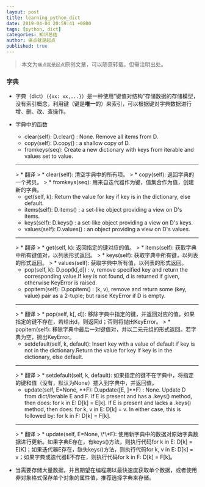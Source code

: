 ```yaml
---
layout: post
title: learning_python_dict
date: 2019-04-04 20:59:41 +0800
tags: [python, dict]
categories: 知识总结
author: 痛点就是起点
published: true
---
```


> 本文为`痛点就是起点`原创文章，可以随意转载，但需注明出处。

### 字典
* 字典（dict）（`{xx: xx,...}`）是一种使用“键值对结构”存储数据的存储模型，没有索引概念，利用键（键是**唯一**的）来索引，可以根据键对字典数据进行增、删、改、查操作。

* 字典中的函数
    * clear(self):  D.clear() :  None.  Remove all items from D.
    * copy(self): D.copy() :  a shallow copy of D.
    * fromkeys(seq): Create a new dictionary with keys from iterable and values set to value.
    <hr />
    > * 翻译
    > * clear(self): 清空字典中的所有项。
    > * copy(self): 返回字典的一个拷贝。
    > * fromkeys(seq): 用来自迭代器作为键，值集合作为值，创建新的字典。

    * get(self, k): Return the value for key if key is in the dictionary, else default.
    * items(self): D.items() :  a set-like object providing a view on D's items.
    * keys(self): D.keys() :  a set-like object providing a view on D's keys.
    * values(self): D.values() :  an object providing a view on D's values.
    <hr />
    > * 翻译
    > * get(self, k): 返回指定的键对应的值。
    > * items(self): 获取字典中所有键值对，以列表形式返回。
    > * keys(self): 获取字典中所有键，以列表的形式返回。
    > * values(self): 获取字典中所有值，以列表的形式返回。

    * pop(self,  k): D.pop(k[,d]) :  v, remove specified key and return the corresponding value.If key is not found, d is returned if given, otherwise KeyError is raised.
    * popitem(self): D.popitem() :  (k, v), remove and return some (key, value) pair as a 2-tuple; but raise KeyError if D is empty.
    <hr />
    > * 翻译
    > * pop(self,  k[, d]): 移除字典中指定的键，并返回对应的值。如果指定的键不存在，若给出d，则返回d；否则将抛出KeyError。
    > * popitem(self): 移除字典中最后一对键值对，并以二元元组的形式返回。若字典为空，抛出KeyError。

    * setdefault(self, k,  default): Insert key with a value of default if key is not in the dictionary.Return the value for key if key is in the dictionary, else default.
    <hr />
    > * 翻译
    > * setdefault(self, k,  default): 如果指定的键不在字典中，将指定的键和值（没有，默认为None）插入到字典中，并返回值。

    * update(self, E=None, \*\*F): D.update([E, ]\*\*F) :  None.  Update D from dict/iterable E and F. If E is present and has a .keys() method, then does:  for k in E: D[k] = E[k]. If E is present and lacks a .keys() method, then does:  for k, v in E: D[k] = v. In either case, this is followed by: for k in F:  D[k] = F[k].
    <hr />
    > * 翻译
    > * update(self, E=None, \*\*F): 使用新字典中的数据对原始字典数据进行更新。如果字典E存在，有keys()方法，则执行代码for k in E: D[k] = E[K]；如果迭代器E存在，缺失keys()方法，则执行代码for k, v in E: D[k] = v；如果字典或迭代器E不存在，则执行代码for k in F: D[k] = F[k]。

* 当需要存储大量数据，并且期望在编程期以最快速度获取单个数据，或者使用非对象格式保存单个对象的属性值，推荐选择字典来存储。
